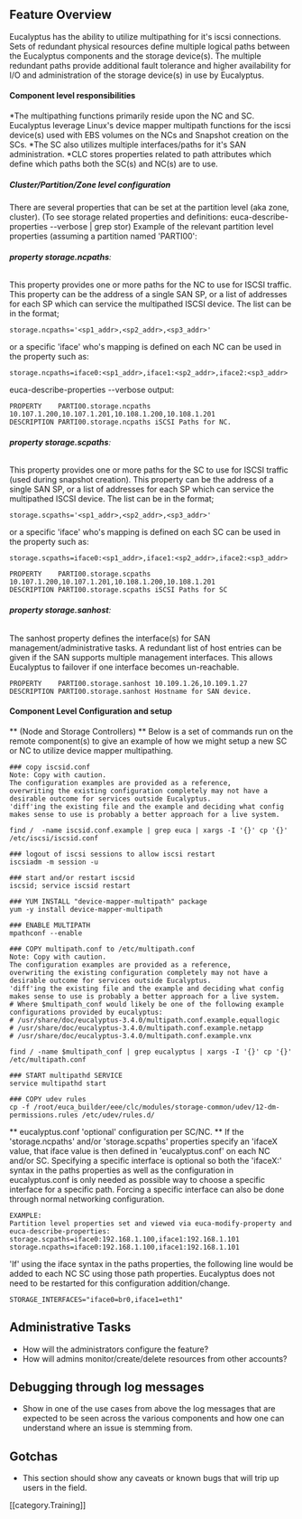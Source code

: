 ## Feature Overview
Eucalyptus has the ability to utilize multipathing for it's iscsi connections. Sets of redundant physical resources define multiple logical paths between the Eucalyptus components and the storage device(s). The multiple redundant paths provide additional fault tolerance and higher availability for I/O and administration of the storage device(s) in use by Eucalyptus. 

#### Component level responsibilities
*The multipathing functions primarily reside upon the NC and SC. Eucalyptus leverage Linux's device mapper  multipath functions for the iscsi device(s) used with EBS volumes on the NCs and Snapshot creation on the SCs. *The SC also utilizes multiple interfaces/paths for it's SAN administration. 
*CLC stores properties related to path attributes which define which paths both the SC(s) and NC(s) are to use. 

##### Cluster/Partition/Zone level configuration
There are several properties that can be set at the partition level (aka zone, cluster). (To see storage related properties and definitions: euca-describe-properties --verbose | grep stor)
Example of the relevant partition level properties (assuming a partition named 'PARTI00':

###### **property storage.ncpaths**:
This property provides one or more paths for the NC to use for ISCSI traffic. This property can be the address of a single SAN SP, or a list of addresses for each SP which can service the multipathed ISCSI device. The list can be in the format; 
```
storage.ncpaths='<sp1_addr>,<sp2_addr>,<sp3_addr>'

```

or a specific 'iface' who's mapping is defined on each NC can be used in the property such as: 

```
storage.ncpaths=iface0:<sp1_addr>,iface1:<sp2_addr>,iface2:<sp3_addr>
```

euca-describe-properties --verbose output:
```
PROPERTY	PARTI00.storage.ncpaths	10.107.1.200,10.107.1.201,10.108.1.200,10.108.1.201
DESCRIPTION	PARTI00.storage.ncpaths	iSCSI Paths for NC. 
```


###### **property storage.scpaths**:
This property provides one or more paths for the SC to use for ISCSI traffic (used during snapshot creation). This property can be the address of a single SAN SP, or a list of addresses for each SP which can service the multipathed ISCSI device. The list can be in the format; 
```
storage.scpaths='<sp1_addr>,<sp2_addr>,<sp3_addr>'
```  
or a specific 'iface' who's mapping is defined on each SC can be used in the property such as: 
```
storage.scpaths=iface0:<sp1_addr>,iface1:<sp2_addr>,iface2:<sp3_addr>
```

```
PROPERTY	PARTI00.storage.scpaths	10.107.1.200,10.107.1.201,10.108.1.200,10.108.1.201
DESCRIPTION	PARTI00.storage.scpaths	iSCSI Paths for SC
```

###### **property storage.sanhost**:
The sanhost property defines the interface(s) for SAN management/administrative tasks. A redundant list of host entries can be given if the SAN supports multiple management interfaces. This allows Eucalyptus to failover if one interface becomes un-reachable. 
```
PROPERTY	PARTI00.storage.sanhost	10.109.1.26,10.109.1.27
DESCRIPTION	PARTI00.storage.sanhost	Hostname for SAN device.
```

#### Component Level Configuration and setup 
** (Node and Storage Controllers) **
Below is a set of commands run on the remote component(s) to give an example of how we might setup a new SC or NC to utilize device mapper multipathing. 

```
### copy iscsid.conf
Note: Copy with caution. 
The configuration examples are provided as a reference, 
overwriting the existing configuration completely may not have a desirable outcome for services outside Eucalyptus. 
'diff'ing the existing file and the example and deciding what config makes sense to use is probably a better approach for a live system.

find /  -name iscsid.conf.example | grep euca | xargs -I '{}' cp '{}' /etc/iscsi/iscsid.conf
		
### logout of iscsi sessions to allow iscsi restart
iscsiadm -m session -u

### start and/or restart iscsid
iscsid; service iscsid restart

### YUM INSTALL "device-mapper-multipath" package
yum -y install device-mapper-multipath

### ENABLE MULTIPATH
mpathconf --enable

### COPY multipath.conf to /etc/multipath.conf  
Note: Copy with caution. 
The configuration examples are provided as a reference, 
overwriting the existing configuration completely may not have a desirable outcome for services outside Eucalyptus. 
'diff'ing the existing file and the example and deciding what config makes sense to use is probably a better approach for a live system.
# Where $multipath_conf would likely be one of the following example configurations provided by eucalyptus:
# /usr/share/doc/eucalyptus-3.4.0/multipath.conf.example.equallogic
# /usr/share/doc/eucalyptus-3.4.0/multipath.conf.example.netapp
# /usr/share/doc/eucalyptus-3.4.0/multipath.conf.example.vnx                

find / -name $multipath_conf | grep eucalyptus | xargs -I '{}' cp '{}' /etc/multipath.conf

### START multipathd SERVICE
service multipathd start

### COPY udev rules                                             
cp -f /root/euca_builder/eee/clc/modules/storage-common/udev/12-dm-permissions.rules /etc/udev/rules.d/
```
** eucalyptus.conf 'optional' configuration per SC/NC. **
If the 'storage.ncpaths' and/or 'storage.scpaths' properties specify an 'ifaceX value, that iface value is then defined in 'eucalyptus.conf' on each NC and/or SC. Specifying a specific interface is optional so both the 'ifaceX:' syntax in the paths properties as well as the configuration in eucalyptus.conf is only needed as possible way to choose a specific interface for a specific path. Forcing a specific interface can also be done through normal networking configuration.  
```
EXAMPLE:
Partition level properties set and viewed via euca-modify-property and euca-describe-properties:
storage.scpaths=iface0:192.168.1.100,iface1:192.168.1.101
storage.ncpaths=iface0:192.168.1.100,iface1:192.168.1.101
```

'If' using the iface syntax in the paths properties, the following line would be added to each NC SC using those path properties. Eucalyptus does not need to be restarted for this configuration addition/change. 
```
STORAGE_INTERFACES="iface0=br0,iface1=eth1"
```

## Administrative Tasks
* How will the administrators configure the feature?
* How will admins monitor/create/delete resources from other accounts?

## Debugging through log messages
* Show in one of the use cases from above the log messages that are expected to be seen across the various components and how one can understand where an issue is stemming from.

## Gotchas
* This section should show any caveats or known bugs that will trip up users in the field.

[[category.Training]]